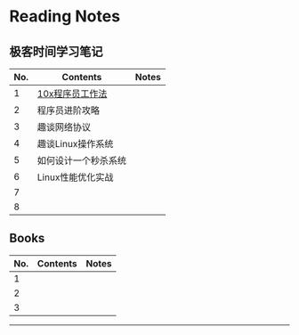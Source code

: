 # Reading Notes

## 极客时间学习笔记

| No.  | Contents                                                | Notes |
| ---- | ------------------------------------------------------- | ----- |
| 1    | [10x程序员工作法](coulmns/jike/10x-programmer-works.md) |       |
| 2    | 程序员进阶攻略                                          |       |
| 3    | 趣谈网络协议                                            |       |
| 4    | 趣谈Linux操作系统                                       |       |
| 5    | 如何设计一个秒杀系统                                    |       |
| 6    | Linux性能优化实战                                       |       |
| 7    |                                                         |       |
| 8    |                                                         |       |



## Books

| No.  | Contents | Notes |
| ---- | -------- | ----- |
| 1    |          |       |
| 2    |          |       |
| 3    |          |       |



___

